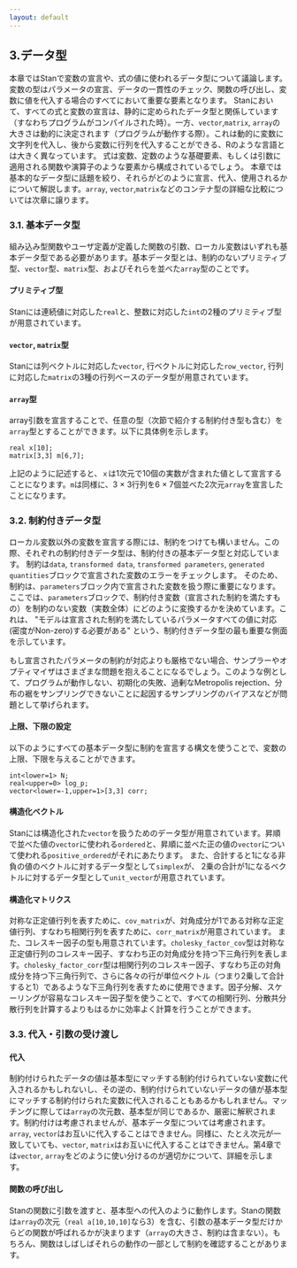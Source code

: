 ```yaml
---
layout: default
---
```


## 3.データ型
本章ではStanで変数の宣言や、式の値に使われるデータ型について議論します。変数の型はパラメータの宣言、データの一貫性のチェック、関数の呼び出し、変数に値を代入する場合のすべてにおいて重要な要素となります。
Stanにおいて、すべての式と変数の宣言は、静的に定められたデータ型と関係しています（すなわちプログラムがコンパイルされた時）。一方、`vector`,`matrix`, `array`の大きさは動的に決定されます（プログラムが動作する際）。これは動的に変数に文字列を代入し、後から変数に行列を代入することができる、Rのような言語とは大きく異なっています。
式は変数、定数のような基礎要素、もしくは引数に適用される関数や演算子のような要素から構成されているでしょう。
本章では基本的なデータ型に話題を絞り、それらがどのように宣言、代入、使用されるかについて解説します。`array`, `vector`,`matrix`などのコンテナ型の詳細な比較については次章に譲ります。

### 3.1. 基本データ型
組み込み型関数やユーザ定義が定義した関数の引数、ローカル変数はいずれも基本データ型である必要があります。基本データ型とは、制約のないプリミティブ型、`vector`型、`matrix`型、およびそれらを並べた`array`型のことです。

#### プリミティブ型
Stanには連続値に対応した`real`と、整数に対応した`int`の2種のプリミティブ型が用意されています。

#### `vector`, `matrix`型
Stanには列ベクトルに対応した`vector`, 行ベクトルに対応した`row_vector`, 行列に対応した`matrix`の3種の行列ベースのデータ型が用意されています。

#### `array`型
array引数を宣言することで、任意の型（次節で紹介する制約付き型も含む）を`array`型とすることができます。以下に具体例を示します。

~~~
real x[10];
matrix[3,3] m[6,7];
~~~

上記のように記述すると、`ｘ`は1次元で10個の実数が含まれた値として宣言することになります。`m`は同様に、3 × 3行列を6 × 7個並べた2次元`array`を宣言したことになります。

### 3.2. 制約付きデータ型
ローカル変数以外の変数を宣言する際には、制約をつけても構いません。この際、それぞれの制約付きデータ型は、制約付きの基本データ型と対応しています。
制約は`data`, `transformed data`, `transformed parameters`, `generated quantities`ブロックで宣言された変数のエラーをチェックします。
そのため、制約は、`parameters`ブロック内で宣言された変数を扱う際に重要になります。ここでは、`parameters`ブロックで、制約付き変数（宣言された制約を満たすもの）を制約のない変数（実数全体）にどのように変換するかを決めています。これは、
"モデルは宣言された制約を満たしているパラメータすべての値に対応 (密度がNon-zero)する必要がある"
という、制約付きデータ型の最も重要な側面を示しています。

もし宣言されたパラメータの制約が対応よりも厳格でない場合、サンプラーやオプティマイザはさまざまな問題を抱えることになるでしょう。このような例として、プログラムが動作しない、初期化の失敗、過剰なMetropolis rejection、分布の裾をサンプリングできないことに起因するサンプリングのバイアスなどが問題として挙げられます。

#### 上限、下限の設定
以下のようにすべての基本データ型に制約を宣言する構文を使うことで、変数の上限、下限を与えることができます。

~~~
int<lower=1> N;
real<upper=0> log_p;
vector<lower=-1,upper=1>[3,3] corr;
~~~

#### 構造化ベクトル
Stanには構造化された`vector`を扱うためのデータ型が用意されています。昇順で並べた値の`vector`に使われる`ordered`と、昇順に並べた正の値の`vector`について使われる`positive_ordered`がそれにあたります。
また、合計すると1になる非負の値のベクトルに対するデータ型として`simplex`が、 2乗の合計が1になるベクトルに対するデータ型として`unit_vector`が用意されています。　　

#### 構造化マトリクス
対称な正定値行列を表すために、`cov_matrix`が、対角成分が1である対称な正定値行列、すなわち相関行列を表すために、`corr_matrix`が用意されています。
また、コレスキー因子の型も用意されています。`cholesky_factor_cov`型は対称な正定値行列のコレスキー因子、すなわち正の対角成分を持つ下三角行列を表します。`cholesky_factor_corr`型は相関行列のコレスキー因子、すなわち正の対角成分を持つ下三角行列で、さらに各々の行が単位ベクトル（つまり2乗して合計すると1）であるような下三角行列を表すために使用できます。因子分解、スケーリングが容易なコレスキー因子型を使うことで、すべての相関行列、分散共分散行列を計算するよりもはるかに効率よく計算を行うことができます。

### 3.3. 代入・引数の受け渡し
#### 代入
 制約付けられたデータの値は基本型にマッチする制約付けられていない変数に代入されるかもしれないし、その逆の、制約付けられていないデータの値が基本型にマッチする制約付けられた変数に代入されることもあるかもしれません。マッチングに際しては`array`の次元数、基本型が同じであるか、厳密に解釈されます。制約付けは考慮されませんが、基本データ型については考慮されます。
`array`, `vector`はお互いに代入することはできません。同様に、たとえ次元が一致していても、`vector`, `matrix`はお互いに代入することはできません。第4章では`vector`, `array`をどのように使い分けるのが適切かについて、詳細を示します。

#### 関数の呼び出し
Stanの関数に引数を渡すと、基本型への代入のように動作します。Stanの関数は`array`の次元（`real a[10,10,10]`なら3）を含む、引数の基本データ型だけからどの関数が呼ばれるかが決まります（`array`の大きさ、制約は含まない）。もちろん、関数はしばしばそれらの動作の一部として制約を確認することがあります。
